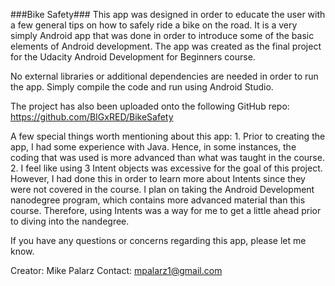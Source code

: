 ###Bike Safety###
This app was designed in order to educate the user with a few general tips on how to safely ride a bike on the road.
It is a very simply Android app that was done in order to introduce some of the basic elements of Android development.
The app was created as the final project for the Udacity Android Development for Beginners course.

No external libraries or additional dependencies are needed in order to run the app. Simply compile the code and 
run using Android Studio.

The project has also been uploaded onto the following GitHub repo:
https://github.com/BIGxRED/BikeSafety 

A few special things worth mentioning about this app:
	1. Prior to creating the app, I had some experience with Java. Hence, in some instances, the coding that was used
	is more advanced than what was taught in the course. 
	2. I feel like using 3 Intent objects was excessive for the goal of this project. However, I had done this
	in order to learn more about Intents since they were not covered in the course. I plan on taking the Android
	Development nanodegree program, which contains more advanced material than this course. Therefore, using
	Intents was a way for me to get a little ahead prior to diving into the nandegree.

If you have any questions or concerns regarding this app, please let me know.

Creator: Mike Palarz
Contact: mpalarz1@gmail.com
 

